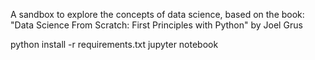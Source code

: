 A sandbox to explore the concepts of data science, based on the book: "Data Science From Scratch: First Principles with Python" by Joel Grus

python install -r requirements.txt
jupyter notebook
